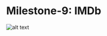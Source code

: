 # Milestone-9: IMDb

![alt text](https://github.com/exponentsoftware/-MS_Imdb_Pavo_Tep_Hyderabad_Full-time_2021_3/blob/sarvag/mmdb/src/img/mmdb-graphic.jpg?raw=true)
